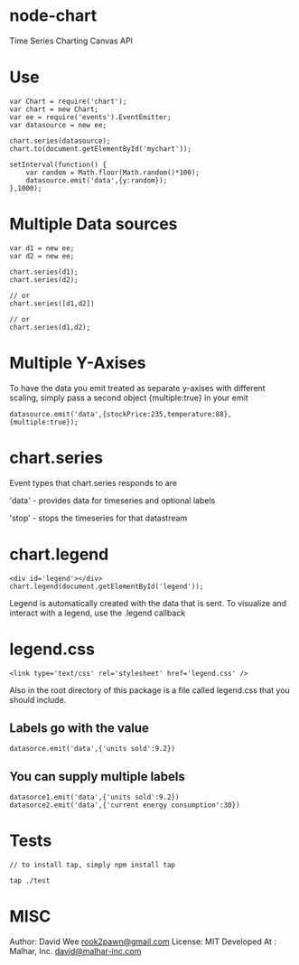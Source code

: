 node-chart
==========

Time Series Charting Canvas API 

Use
===

    var Chart = require('chart');
    var chart = new Chart;
    var ee = require('events').EventEmitter;
    var datasource = new ee;

    chart.series(datasource);
    chart.to(document.getElementById('mychart'));

    setInterval(function() {
        var random = Math.floor(Math.random()*100);
        datasource.emit('data',{y:random});
    },1000);

Multiple Data sources
=====================

    var d1 = new ee;
    var d2 = new ee;

    chart.series(d1);
    chart.series(d2);
    
    // or
    chart.series([d1,d2])
        
    // or
    chart.series(d1,d2);

Multiple Y-Axises
=================

To have the data you emit treated as separate y-axises with different scaling, simply
pass a second object {multiple:true} in your emit

    datasource.emit('data',{stockPrice:235,temperature:88},{multiple:true});


chart.series
============

Event types that chart.series responds to are 

'data' - provides data for timeseries and optional labels

'stop' - stops the timeseries for that datastream

chart.legend
============

    <div id='legend'></div>
    chart.legend(document.getElementById('legend'));

Legend is automatically created with the data that is sent. 
To visualize and interact with a legend, use the .legend callback


legend.css
==========

    <link type='text/css' rel='stylesheet' href='legend.css' />

Also in the root directory of this package is a file called legend.css that you should include.


Labels go with the value
------------------------

    datasorce.emit('data',{'units sold':9.2})

You can supply multiple labels
------------------------------

    datasorce1.emit('data',{'units sold':9.2})
    datasorce2.emit('data',{'current energy consumption':30})

Tests
=====

    // to install tap, simply npm install tap
    
    tap ./test


MISC
====

Author: David Wee <rook2pawn@gmail.com>
License: MIT
Developed At : Malhar, Inc. <david@malhar-inc.com>
